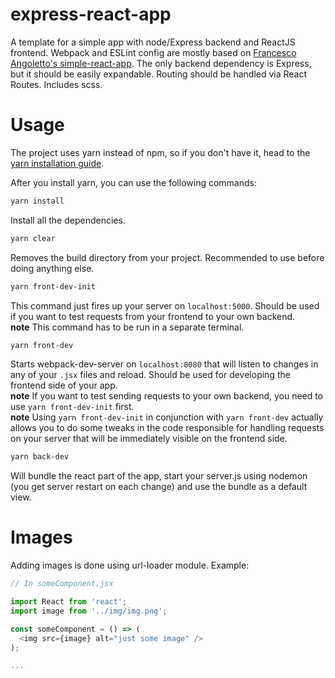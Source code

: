 # express-react-app
A template for a simple app with node/Express backend and ReactJS frontend. 
Webpack and ESLint config are mostly based on [Francesco Angoletto's simple-react-app](https://github.com/Kornil/simple-react-app/blob/master/package.json).
The only backend dependency is Express, but it should be easily expandable.
Routing should be handled via React Routes. Includes scss.

# Usage
The project uses yarn instead of npm, so if you don't have it, head to the
[yarn installation guide](https://yarnpkg.com/lang/en/docs/install/).

After you install yarn, you can use the following commands:
```bash
yarn install
```
Install all the dependencies.
<br>

```bash
yarn clear
```
Removes the build directory from your project. Recommended to use before doing
anything else.
<br>

```bash
yarn front-dev-init
```
This command just fires up your server on `localhost:5000`. Should be used 
if you want to test requests from your frontend to your own backend.<br>
**note** This command has to be run in a separate terminal.
<br>
```bash
yarn front-dev
```
Starts webpack-dev-server on `localhost:8080` that will listen to changes in 
any of your `.jsx` files and reload. Should be used for developing the frontend
side of your app.<br>
**note** If you want to test sending requests to your own backend, you need to
use `yarn front-dev-init` first.<br>
**note** Using `yarn front-dev-init` in conjunction with `yarn front-dev`
actually allows you to do some tweaks in the code responsible for handling 
requests on your server that will be immediately visible on the frontend side. 
<br>
```bash
yarn back-dev
```
Will bundle the react part of the app, start your server.js using nodemon
(you get server restart on each change) and use the bundle as a default view.
<br>

# Images
Adding images is done using url-loader module. Example:
```javascript
// In someComponent.jsx

import React from 'react';
import image from '../img/img.png';

const someComponent = () => (
  <img src={image} alt="just some image" />
);

...
```